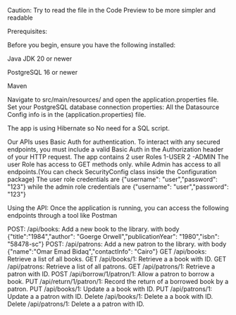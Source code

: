 Caution: Try to read the file in the Code Preview to be more simpler and readable

Prerequisites:

Before you begin, ensure you have the following installed:

Java JDK 20 or newer

PostgreSQL 16 or newer

Maven

Navigate to src/main/resources/ and open the application.properties file. Set your PostgreSQL database connection properties:
All the Datasource Config info is in the (application.properties) file.

The app is using Hibernate so No need for a SQL script.

Our APIs uses Basic Auth for authentication.
To interact with any secured endpoints, you must include a valid Basic Auth in the Authorization header of your HTTP request.
The app contains 2 user Roles 1-USER  2 -ADMIN
The user Role has access to GET methods only. 
while Admin has access to all endpoints.(You can check SecurityConfig class inside the Configuration package)
The user role credentials are {"username": "user","password": "123"} 
while the admin role credentials are {"username": "user","password": "123"}


Using the API:
Once the application is running, you can access the following endpoints through a tool like Postman

POST: /api/books: Add a new book to the library. with body {"title":"1984","author": "Goerge Orwell","publicationYear": "1980","isbn": "58478-sc"}
POST: /api/patrons: Add a new patron to the library. with body {"name":"Omar Emad Bidaq","contactInfo": "Cairo"}
GET /api/books: Retrieve a list of all books.
GET /api/books/1: Retrieve a a book with ID.
GET /api/patrons: Retrieve a list of all patrons.
GET /api/patrons/1: Retrieve a patron with ID.
POST /api/borrow/1/patron/1: Allow a patron to borrow a book.
PUT /api/return/1/patron/1: Record the return of a borrowed book by a patron.
PUT /api/books/1: Update a a book with ID.
PUT /api/patrons/1: Update a a patron with ID.
Delete /api/books/1: Delete a a book with ID.
Delete /api/patrons/1: Delete a a patron with ID.
